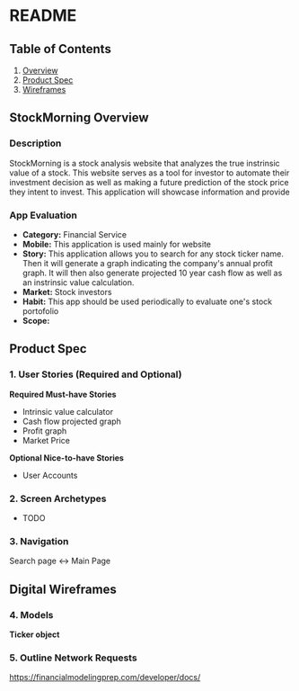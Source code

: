 # README

## Table of Contents
1. [Overview](#Overview)
2. [Product Spec](#Product-Spec)
3. [Wireframes](#Digital-Wireframes)

## StockMorning Overview
### Description
StockMorning is a stock analysis website that analyzes the true instrinsic value of a stock. This website serves as a tool for investor to automate their investment decision as well as making a future prediction of the stock price they intent to invest. This application will showcase information and provide

### App Evaluation
- **Category:** Financial Service
- **Mobile:** This application is used mainly for website
- **Story:**  This application allows you to search for any stock ticker name. Then it will generate a graph indicating the company's annual profit graph. It will then also generate projected 10 year cash flow as well as an instrinsic value calculation.
- **Market:** Stock investors
- **Habit:** This app should be used periodically to evaluate one's stock portofolio
- **Scope:** 

## Product Spec
### 1. User Stories (Required and Optional)

**Required Must-have Stories**

* Intrinsic value calculator
* Cash flow projected graph
* Profit graph 
* Market Price



**Optional Nice-to-have Stories**

* User Accounts


### 2. Screen Archetypes

* TODO

### 3. Navigation

Search page <-> Main Page 

## Digital Wireframes


### 4. Models

**Ticker object**


### 5. Outline Network Requests

https://financialmodelingprep.com/developer/docs/
